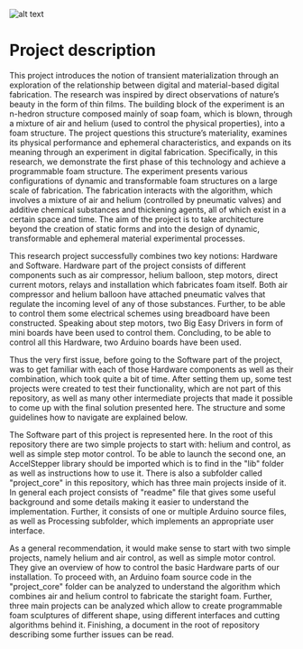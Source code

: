 ![alt text](https://github.com/slakri/Study-and-development-of-a-prototype-of-immaterial-architecture-reverse-printing-machine/blob/master/img/foam.png "Different foam sculptures")

# Project description
This project introduces the notion of transient materialization through an exploration of the relationship between digital and material-based digital fabrication. The research was inspired by direct observations of nature’s beauty in the form of thin films. The building block of the experiment is an n-hedron structure composed mainly of soap foam, which is blown, through a mixture of air and helium (used to control the physical properties), into a foam structure. The project questions this structure’s materiality, examines its physical performance and ephemeral characteristics, and expands on its meaning through an experiment in digital fabrication. Specifically, in this research, we demonstrate the first phase of this technology and achieve a programmable foam structure. The experiment presents various configurations of dynamic and transformable foam structures on a large scale of fabrication. The fabrication interacts with the algorithm, which involves a mixture of air and helium (controlled by pneumatic valves) and additive chemical substances and thickening agents, all of which exist in a certain space and time. The aim of the project is to take architecture beyond the creation of static forms and into the design of dynamic, transformable and ephemeral material experimental processes. 
  
  This research project successfully combines two key notions: Hardware and Software. Hardware part of the project consists of different components such as air compressor, helium balloon, step motors, direct current motors, relays and installation which fabricates foam itself. Both air compressor and helium balloon have attached pneumatic valves that regulate the incoming level of any of those substances. Further, to be able to control them some electrical schemes using breadboard have been constructed. Speaking about step motors, two Big Easy Drivers in form of mini boards have been used to control them. Concluding, to be able to control all this Hardware, two Arduino boards have been used. 
  
  Thus the very first issue, before going to the Software part of the project, was to get familiar with each of those Hardware components as well as their combination, which took quite a bit of time. After setting them up, some test projects were created to test their functionality, which are not part of this repository, as well as many other intermediate projects that made it possible to come up with the final solution presented here. The structure and some guidelines how to navigate are explained below.
  
  The Software part of this project is represented here. In the root of this repository there are two simple projects to start with: helium and control, as well as simple step motor control. To be able to launch the second one, an AccelStepper library should be imported which is to find in the "lib" folder as well as instructions how to use it. There is also a subfolder called "project_core" in this repository, which has three main projects inside of it. In general each project consists of "readme" file that gives some useful background and some details making it easier to understand the implementation. Further, it consists of one or multiple Arduino source files, as well as Processing subfolder, which implements an appropriate user interface. 

  As a general recommendation, it would make sense to start with two simple projects, namely helium and air control, as well as simple motor control. They give an overview of how to control the basic Hardware parts of our installation. To proceed with, an Arduino foam source code in the "project_core" folder can be analyzed to understand the algorithm which combines air and helium control to fabricate the staright foam. Further, three main projects can be analyzed which allow to create programmable foam sculptures of different shape, using different interfaces and cutting algorithms behind it. Finishing, a document in the root of repository describing some further issues can be read.
